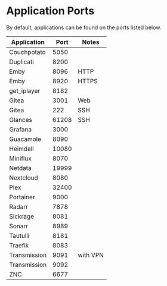 # Application Ports

By default, applications can be found on the ports listed below.

| Application     | Port   | Notes     |
|-----------------|--------|-----------|
| Couchpotato     | 5050   |           |
| Duplicati       | 8200   |           |
| Emby            | 8096   | HTTP      |
| Emby            | 8920   | HTTPS     |
| get_iplayer     | 8182   |           |
| Gitea           | 3001   | Web       |
| Gitea           | 222    | SSH       |
| Glances         | 61208  | SSH       |
| Grafana         | 3000   |           |
| Guacamole       | 8090   |           |
| Heimdall        | 10080  |           |
| Miniflux        | 8070   |           |
| Netdata         | 19999  |           |
| Nextcloud       | 8080   |           |
| Plex            | 32400  |           |
| Portainer       | 9000   |           |
| Radarr          | 7878   |           |
| Sickrage        | 8081   |           |
| Sonarr          | 8989   |           |
| Tautulli        | 8181   |           |
| Traefik         | 8083   |           |
| Transmission    | 9091   | with VPN  |
| Transmission    | 9092   |           |
| ZNC             | 6677   |           |